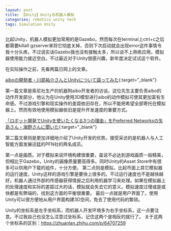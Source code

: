 ```yaml
---
layout: post
title: 【Unity】Unity与机器人模拟
categories: robotics unity tech
tags: Simulation Unity
---
```


比起Unity，机器人模拟更加常用的是Gazebo。然而每次在terminal上ctrl+c之后都需要killall gzserver来将它彻底关掉，否则下次启动就会出现error这件事情令我十分头疼。不过说实话Gazebo我也没有接触太多，所以谈不上熟练应用，模拟器使用能力接近空白。不过最近对于Unity很感兴趣，新年度决定试试这个软件。

在实际操作之前，先看两篇日网上的文章。

[aiboの開発者・川部祐介さんとUnityについて語ってみた](https://note.com/unityjapan/n/nf9ca97d3d472){:target="_blank"}

第一篇文章是索尼社生产的机器狗aibo开发者的访谈。这位先生主要负责aibo的动作开发部分，他认为在Unity使用3D模型进行aibo的动作模拟可使其更加富有生命感。不过游戏引擎和现实操作的差距依旧存在，所以不能把希望全部寄托在模拟器上。然而有效地使用模拟器依旧是提升开发速度的重要方式。

[「ロボット開発でUnityを使いたくなる3つの理由」をPreferred Networksの矢島さん・海野さんに聞いた](https://note.com/unityjapan/n/n1d3f0bc6f8fa){:target="_blank"}

第二篇文章则是更加详细地介绍了Unity开发的优势。接受采访的是机器人与人工智能方面发展迅猛的PFN社的两名成员。

第一点是画质。对于模拟来说环境构建很重要，虽说不必达到游戏画质一般精美，但相比于Gazebo，Unity的画像质量要高得多。同时Unity的Asset Store中有很多可以供用户下载的组件，十分方便。
第二点则是模拟。比起市面上其它模拟器的运行速度，Unity这样的游戏引擎是要快上很多的。不过运行速度也不是越快越好。机器人通过外部的传感器获得情报之后利用机器学习来处理。如果在模拟器上的处理速度和实际的差距过大的话，模拟就会失去它的意义。模拟速度过慢或是或快都是有弊端的，找到这方面的平衡很重要。
最后一点就是用户界面了。使用Unity可以很方便地从用户界面构建3D空间，免去了使用代码的繁琐。

Unity的坐标系是左手坐标系，而机器人开发环境多为右手坐标系，这一点要注意。不过我自己也没怎么注意过坐标系，记住这两个是相反的就行了。
关于这两个坐标系的区别：https://zhuanlan.zhihu.com/p/64707259
